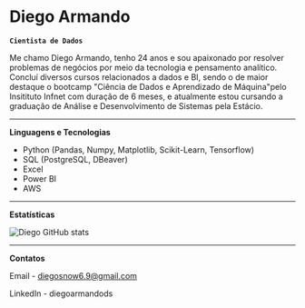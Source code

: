 # Diego Armando

**`Cientista de Dados`**

Me chamo Diego Armando, tenho 24 anos e sou apaixonado por resolver problemas de negócios por meio da tecnologia e pensamento analítico. Concluí diversos cursos relacionados a dados e BI, sendo o de maior destaque o bootcamp "Ciência de Dados e Aprendizado de Máquina"pelo Insitituto Infnet com duração de 6 meses, e atualmente estou cursando a graduação de Análise e Desenvolvimento de Sistemas pela Estácio. 

---

**Linguagens e Tecnologias**
- Python (Pandas, Numpy, Matplotlib, Scikit-Learn, Tensorflow)
- SQL (PostgreSQL, DBeaver)
- Excel
- Power BI
- AWS
---
**Estatísticas**

![Diego GitHub stats](https://github-readme-stats.vercel.app/api?username=DieGod-ds&show_icons=true&theme=graywhite&locale=pt-br)

---
**Contatos**

Email - diegosnow6.9@gmail.com

LinkedIn - diegoarmandods
